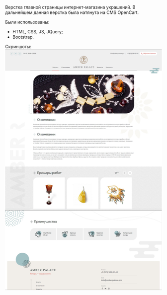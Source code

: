 Верстка главной страницы интернет-магазина украшений. В дальнейшем данная верстка была натянута на CMS OpenCart.

Были использованы:

- HTML, CSS, JS, JQuery;
- Bootstrap.

Скриншоты:
![Иллюстрация к проекту](https://github.com/Papilele/amber/blob/main/amber_screenshots/1.JPG)
![Иллюстрация к проекту](https://github.com/Papilele/amber/blob/main/amber_screenshots/2.JPG)
![Иллюстрация к проекту](https://github.com/Papilele/amber/blob/main/amber_screenshots/3.JPG)
